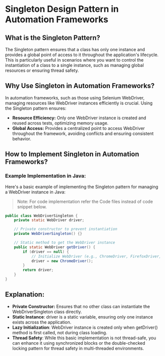 # Singleton Design Pattern in Automation Frameworks

## What is the Singleton Pattern?
The Singleton pattern ensures that a class has only one instance and provides a global point of access to it throughout the application's lifecycle. This is particularly useful in scenarios where you want to control the instantiation of a class to a single instance, such as managing global resources or ensuring thread safety.

## Why Use Singleton in Automation Frameworks?
In automation frameworks, such as those using Selenium WebDriver, managing resources like WebDriver instances efficiently is crucial. Using the Singleton pattern ensures:
- **Resource Efficiency:** Only one WebDriver instance is created and reused across tests, optimizing memory usage.
- **Global Access:** Provides a centralized point to access WebDriver throughout the framework, avoiding conflicts and ensuring consistent behavior.

## How to Implement Singleton in Automation Frameworks?

### Example Implementation in Java:
Here's a basic example of implementing the Singleton pattern for managing a WebDriver instance in Java:
> Note: For code implementation refer the Code files instead of code snippet below.
```java
public class WebDriverSingleton {
    private static WebDriver driver;

    // Private constructor to prevent instantiation
    private WebDriverSingleton() {}

    // Static method to get the WebDriver instance
    public static WebDriver getDriver() {
        if (driver == null) {
            // Initialize WebDriver (e.g., ChromeDriver, FirefoxDriver, etc.)
            driver = new ChromeDriver();
        }
        return driver;
    }
}
```


## Explanation:
- **Private Constructor:** Ensures that no other class can instantiate the WebDriverSingleton class directly.
- **Static Instance**: driver is a static variable, ensuring only one instance exists across the application.
- **Lazy Initialization**: WebDriver instance is created only when getDriver() method is first called, not during class loading.
- **Thread Safety**: While this basic implementation is not thread-safe, you can enhance it using synchronized blocks or the double-checked locking pattern for thread safety in multi-threaded environments.
